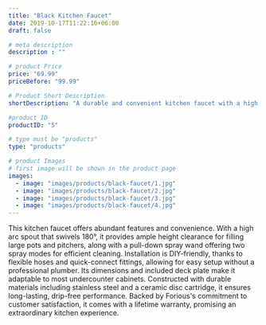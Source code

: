 ```yaml
---
title: "Black Kitchen Faucet"
date: 2019-10-17T11:22:16+06:00
draft: false

# meta description
description : ""

# product Price
price: "69.99"
priceBefore: "99.99"

# Product Short Description
shortDescription: "A durable and convenient kitchen faucet with a high arc spout, two spray modes, and easy DIY installation, backed by a lifetime warranty."

#product ID
productID: "5"

# type must be "products"
type: "products"

# product Images
# first image will be shown in the product page
images:
  - image: "images/products/black-faucet/1.jpg"
  - image: "images/products/black-faucet/2.jpg"
  - image: "images/products/black-faucet/3.jpg"
  - image: "images/products/black-faucet/4.jpg"
---
```


This kitchen faucet offers abundant features and convenience. With a high arc spout that swivels 180°, it provides ample height clearance for filling large pots and pitchers, along with a pull-down spray wand offering two spray modes for efficient cleaning. Installation is DIY-friendly, thanks to flexible hoses and quick-connect fittings, allowing for easy setup without a professional plumber. Its dimensions and included deck plate make it adaptable to most undercounter cabinets. Constructed with durable materials including stainless steel and a ceramic disc cartridge, it ensures long-lasting, drip-free performance. Backed by Forious's commitment to customer satisfaction, it comes with a lifetime warranty, promising an extraordinary kitchen experience.